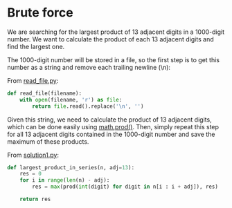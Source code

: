 # Brute force

We are searching for the largest product of 13 adjacent digits in a 1000-digit
number. We want to calculate the product of each 13 adjacent digits and find the
largest one.

The 1000-digit number will be stored in a file, so the first step is to get this
number as a string and remove each trailing newline (\n):

From [read_file.py](https://github.com/TurtleSmoke/Project-Euler/blob/main/problems/problem_0008/read_file.py):

```python
def read_file(filename):
    with open(filename, 'r') as file:
        return file.read().replace('\n', '')
```

Given this string, we need to calculate the product of 13 adjacent digits, which
can be done easily
using [math.prod()](https://docs.python.org/3/library/math.html#math.prod).
Then, simply repeat this step for all 13 adjacent digits contained in the
1000-digit number and save the maximum of these products.

From [solution1.py](https://github.com/TurtleSmoke/Project-Euler/blob/main/problems/problem_0008/solution1.py):

```python
def largest_product_in_series(n, adj=13):
    res = 0
    for i in range(len(n) - adj):
        res = max(prod(int(digit) for digit in n[i : i + adj]), res)

    return res
```
